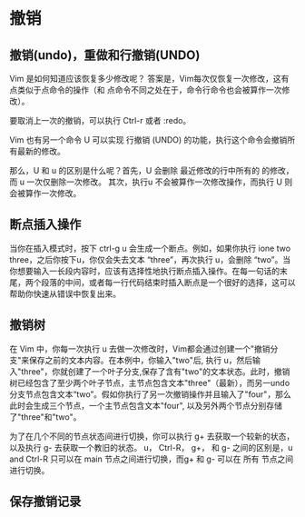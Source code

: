 # 撤销

## 撤销(undo)，重做和行撤销(UNDO)
Vim 是如何知道应该恢复多少修改呢？ 答案是，Vim每次仅恢复一次修改，这有点类似于点命令的操作（和 点命令不同之处在于，命令行命令也会被算作一次修改）。

要取消上一次的撤销，可以执行 Ctrl-r 或者 :redo。

Vim 也有另一个命令 U 可以实现 行撤销 (UNDO) 的功能，执行这个命令会撤销所有最新的修改。

那么，U 和 u 的区别是什么呢？首先，U 会删除 最近修改的行中所有的 的修改，而 u 一次仅删除一次修改。 其次，执行u 不会被算作一次修改操作，而执行 U 则会被算作一次修改。

## 断点插入操作
当你在插入模式时，按下 ctrl-g u 会生成一个断点。例如，如果你执行 ione <ctrl-g u>two <ctrl-g u>three<esc>，之后你按下u，你仅会失去文本 “three”，再次执行 u，会删除 “two”。当你想要输入一长段内容时，应该有选择性地执行断点插入操作。在每一句话的末尾，两个段落的中间，或者每一行代码结束时插入断点是一个很好的选择，这可以帮助你快速从错误中恢复出来。

## 撤销树
在 Vim 中，你每一次执行 u 去做一次修改时，Vim都会通过创建一个"撤销分支"来保存之前的文本内容。在本例中，你输入"two"后, 执行 u，然后输入"three"，你就创建了一个叶子分支,保存了含有"two"的文本状态。此时，撤销树已经包含了至少两个叶子节点，主节点包含文本"three"（最新），而另一undo分支节点包含文本“two”。假如你执行了另一次撤销操作并且输入了"four"，那么此时会生成三个节点，一个主节点包含文本"four", 以及另外两个节点分别存储了"three"和"two"。

为了在几个不同的节点状态间进行切换，你可以执行 g+ 去获取一个较新的状态，以及执行 g- 去获取一个教旧的状态。 u， Ctrl-R， g+， 和 g- 之间的区别是，u and Ctrl-R 只可以在 main 节点之间进行切换，而g+ 和 g- 可以在 所有 节点之间进行切换。

## 保存撤销记录



